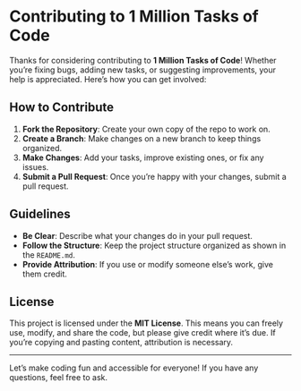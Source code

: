 # Contributing to 1 Million Tasks of Code

Thanks for considering contributing to **1 Million Tasks of Code**! Whether you’re fixing bugs, adding new tasks, or suggesting improvements, your help is appreciated. Here’s how you can get involved:

## How to Contribute

1. **Fork the Repository**: Create your own copy of the repo to work on.
2. **Create a Branch**: Make changes on a new branch to keep things organized.
3. **Make Changes**: Add your tasks, improve existing ones, or fix any issues.
4. **Submit a Pull Request**: Once you’re happy with your changes, submit a pull request.

## Guidelines

- **Be Clear**: Describe what your changes do in your pull request.
- **Follow the Structure**: Keep the project structure organized as shown in the `README.md`.
- **Provide Attribution**: If you use or modify someone else’s work, give them credit.

## License

This project is licensed under the **MIT License**. This means you can freely use, modify, and share the code, but please give credit where it’s due. If you’re copying and pasting content, attribution is necessary.

---

Let’s make coding fun and accessible for everyone! If you have any questions, feel free to ask.


